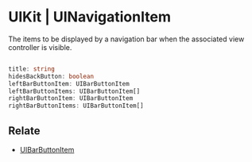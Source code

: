 # UIKit | UINavigationItem

The items to be displayed by a navigation bar when the associated view controller is visible.

```typescript

title: string
hidesBackButton: boolean
leftBarButtonItem: UIBarButtonItem
leftBarButtonItems: UIBarButtonItem[]
rightBarButtonItem: UIBarButtonItem
rightBarButtonItems: UIBarButtonItem[]

```

## Relate

* [UIBarButtonItem](UIBarButtonItem.md)